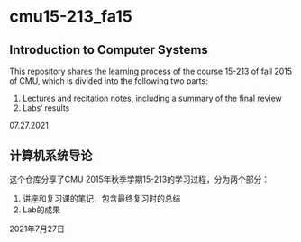 # cmu15-213_fa15

## Introduction to Computer Systems

This repository shares the learning process of the course 15-213 of fall 2015 of CMU, which is divided into the following two parts:

1. Lectures and recitation notes, including a summary of the final review
2. Labs‘ results

07.27.2021



## 计算机系统导论

这个仓库分享了CMU 2015年秋季学期15-213的学习过程，分为两个部分：

1. 讲座和复习课的笔记，包含最终复习时的总结
2. Lab的成果

2021年7月27日

